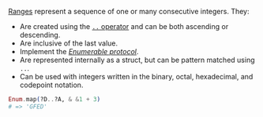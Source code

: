 [Ranges][range] represent a sequence of one or many consecutive integers. They:

- Are created using the [`..` operator][range-operator] and can be both ascending or descending.
- Are inclusive of the last value.
- Implement the [_Enumerable protocol_][enumerable].
- Are represented internally as a struct, but can be pattern matched using `..`.
- Can be used with integers written in the binary, octal, hexadecimal, and codepoint notation.

```elixir
Enum.map(?D..?A, & &1 + 3)
# => 'GFED'
```

[range-operator]: https://hexdocs.pm/elixir/Kernel.html#../2
[range]: https://hexdocs.pm/elixir/Range.html
[enumerable]: https://hexdocs.pm/elixir/Enumerable.html

